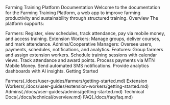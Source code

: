 Farming Training Platform Documentation Welcome to the documentation for the Farming Training Platform, a web app to improve farming productivity and sustainability through structured training. Overview The platform supports:

Farmers: Register, view schedules, track attendance, pay via mobile money, and access training.
Extension Workers: Manage groups, deliver courses, and mark attendance.
Admins/Cooperative Managers: Oversee users, payments, schedules, notifications, and analytics.
Features:
Group farmers and assign extension workers.
Schedule training sessions with calendar views.
Track attendance and award points.
Process payments via MTN Mobile Money.
Send automated SMS notifications.
Provide analytics dashboards with AI insights.
Getting Started

Farmers(./docs/user-guides/farmers/getting-started.md)
Extension Workers(./docs/user-guides/extension-workers/getting-started.md)
Admins(./docs/user-guides/admins/getting-started.md)
Technical Docs(./docs/technical/overview.md)
FAQ(./docs/faq/faq.md)
